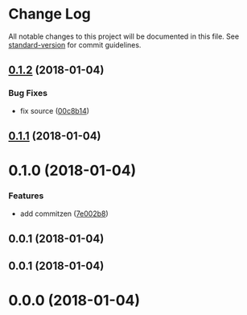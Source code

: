 # Change Log

All notable changes to this project will be documented in this file. See [standard-version](https://github.com/conventional-changelog/standard-version) for commit guidelines.

<a name="0.1.2"></a>
## [0.1.2](https://github.com/somallg/angular-primeng-sample/compare/v0.1.1...v0.1.2) (2018-01-04)


### Bug Fixes

* fix source ([00c8b14](https://github.com/somallg/angular-primeng-sample/commit/00c8b14))



<a name="0.1.1"></a>
## [0.1.1](https://github.com/somallg/angular-primeng-sample/compare/v0.1.0...v0.1.1) (2018-01-04)



<a name="0.1.0"></a>
# 0.1.0 (2018-01-04)


### Features

* add commitzen ([7e002b8](https://github.com/somallg/angular-primeng-sample/commit/7e002b8))



<a name="0.0.1"></a>
## 0.0.1 (2018-01-04)



<a name="0.0.1"></a>
## 0.0.1 (2018-01-04)



<a name="0.0.0"></a>
# 0.0.0 (2018-01-04)
